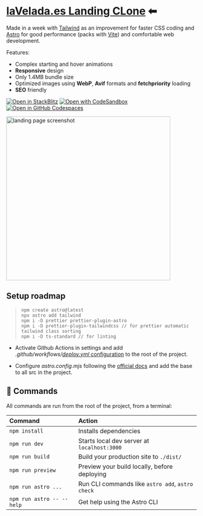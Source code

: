 # [laVelada.es Landing CLone](https://ferranjs.github.io/astro-tailwind-landing-1/) ⬅

Made in a week with [Tailwind](https://tailwindcss.com/) as an improvement for faster CSS coding and [Astro](https://astro.build/) for good performance (packs with [Vite](https://vitejs.dev/)) and comfortable web development. 

Features:
- Complex starting and hover animations
- **Responsive** design
- Only 1.4MB bundle size
- Optimized images using **WebP**, **Avif** formats and **fetchpriority** loading 
- **SEO** friendly

[![Open in StackBlitz](https://developer.stackblitz.com/img/open_in_stackblitz.svg)](https://stackblitz.com/github/ferranJS/astro-tailwind-landing-1)
[![Open with CodeSandbox](https://assets.codesandbox.io/github/button-edit-lime.svg)](https://codesandbox.io/p/sandbox/github/ferranJS/astro-tailwind-landing-1)
[![Open in GitHub Codespaces](https://github.com/codespaces/badge.svg)](https://codespaces.new/ferranJS/astro-tailwind-landing-1?devcontainer_path=.devcontainer/basics/devcontainer.json)

<img src="https://github.com/ferranJS/astro-tailwind-landing-1/blob/main/public/landing-screenshot.png" height="434px" alt="landing page screenshot">

## Setup roadmap

>     npm create astro@latest
>     npx astro add tailwind
>     npm i -D prettier prettier-plugin-astro
>     npm i -D prettier-plugin-tailwindcss // for prettier automatic tailwind class sorting
>     npm i -D ts-standard // for linting

- Activate Github Actions in settings and add _.github/workflows/_[_deploy.yml_ configuration](https://github.com/ferranJS/astro-tailwind-landing-1/blob/main/.github/workflows/deploy.yml) to the root of the project.

- Configure _astro.config.mjs_ following the [official docs](https://docs.astro.build/en/guides/deploy/github/) and add the base to all src in the project.

## 🧞 Commands

All commands are run from the root of the project, from a terminal:

| Command                   | Action                                           |
| :------------------------ | :----------------------------------------------- |
| `npm install`             | Installs dependencies                            |
| `npm run dev`             | Starts local dev server at `localhost:3000`      |
| `npm run build`           | Build your production site to `./dist/`          |
| `npm run preview`         | Preview your build locally, before deploying     |
| `npm run astro ...`       | Run CLI commands like `astro add`, `astro check` |
| `npm run astro -- --help` | Get help using the Astro CLI                     |
